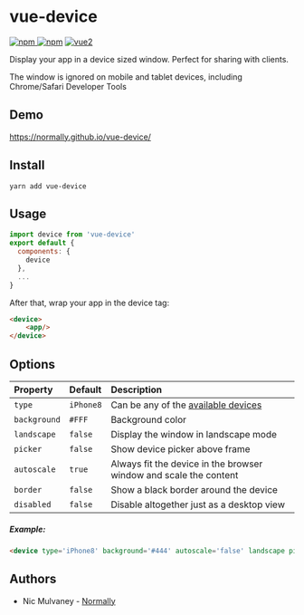 # vue-device

[![npm](https://img.shields.io/npm/v/vue-device.svg) ![npm](https://img.shields.io/npm/dm/vue-device.svg)](https://www.npmjs.com/package/vue-device)
[![vue2](https://img.shields.io/badge/vue-2.x-brightgreen.svg)](https://vuejs.org/)

Display your app in a device sized window. Perfect for sharing with clients.

The window is ignored on mobile and tablet devices, including Chrome/Safari Developer Tools

## Demo

https://normally.github.io/vue-device/

## Install

```
yarn add vue-device
```

## Usage

```javascript
import device from 'vue-device'
export default {
  components: {
    device
  },
  ...
}
```

After that, wrap your app in the device tag:

```html
<device>
	<app/>
</device>
```

## Options

| Property     | Default   | Description                                                       |
| :----------- | :-------- | :---------------------------------------------------------------- |
| `type`       | `iPhone8` | Can be any of the [available devices](DEVICES.md)                 |
| `background` | `#FFF`    | Background color                                                  |
| `landscape`  | `false`   | Display the window in landscape mode                              |
| `picker`     | `false`   | Show device picker above frame                                    |
| `autoscale`  | `true`    | Always fit the device in the browser window and scale the content |
| `border`     | `false`   | Show a black border around the device                             |
| `disabled`   | `false`   | Disable altogether just as a desktop view                         |

##### Example:

```html
<device type='iPhone8' background='#444' autoscale='false' landscape picker border> ... </device>
```

## Authors

* Nic Mulvaney - [Normally](http://normally.com)
